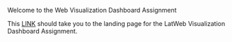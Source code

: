 Welcome to the Web Visualization Dashboard Assignment

This [LINK](file:///Users/ebk/Documents/GitHub/Latitude_hw/Landing.html) should take you to the landing page for the LatWeb Visualization Dashboard Assignment.
